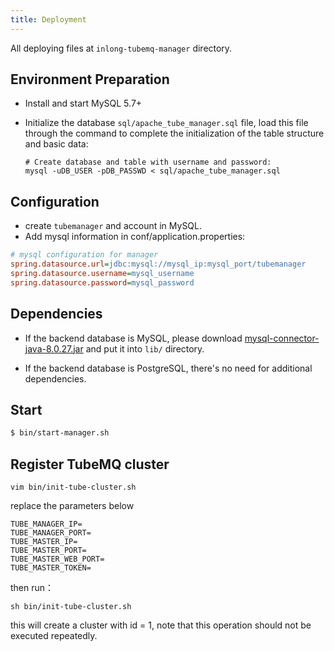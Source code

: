 ```yaml
---
title: Deployment
---
```


All deploying files at `inlong-tubemq-manager` directory.

## Environment Preparation
- Install and start MySQL 5.7+
- Initialize the database
  `sql/apache_tube_manager.sql` file, load this file through the command to complete the initialization of the table structure and basic data:

  ```` shell
  # Create database and table with username and password:
  mysql -uDB_USER -pDB_PASSWD < sql/apache_tube_manager.sql
  ````
  
## Configuration
- create `tubemanager` and account in MySQL.
- Add mysql information in conf/application.properties:

```ini
# mysql configuration for manager
spring.datasource.url=jdbc:mysql://mysql_ip:mysql_port/tubemanager
spring.datasource.username=mysql_username
spring.datasource.password=mysql_password
```

## Dependencies
- If the backend database is MySQL, please download [mysql-connector-java-8.0.27.jar](https://repo1.maven.org/maven2/mysql/mysql-connector-java/8.0.27/mysql-connector-java-8.0.27.jar) and put it into `lib/` directory.

- If the backend database is PostgreSQL, there's no need for additional dependencies.

## Start

``` bash
$ bin/start-manager.sh 
```

## Register TubeMQ cluster

    vim bin/init-tube-cluster.sh

replace the parameters below
```
TUBE_MANAGER_IP=  
TUBE_MANAGER_PORT=   
TUBE_MASTER_IP=   
TUBE_MASTER_PORT=
TUBE_MASTER_WEB_PORT=
TUBE_MASTER_TOKEN=
```

then run：
```
sh bin/init-tube-cluster.sh
```

this will create a cluster with id = 1, note that this operation should not be executed repeatedly.